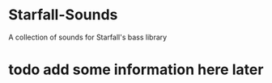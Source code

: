 # Starfall-Sounds
A collection of sounds for Starfall's bass library

# todo add some information here later

